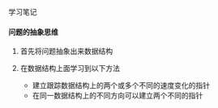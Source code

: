 学习笔记

#### 问题的抽象思维
1. 首先将问题抽象出来数据结构

2. 在数据结构上面学习到以下方法
    * 建立跟踪数据结构上的两个或多个不同的速度变化的指针
    * 在同一数据结构上的不同方向可以建立两个不同的指针
